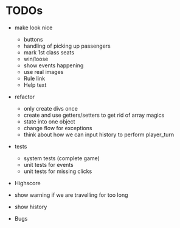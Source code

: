 # TODOs

- make look nice
  - buttons
  - handling of picking up passengers
  - mark 1st class seats
  - win/loose
  - show events happening
  - use real images
  - Rule link
  - Help text
- refactor
  - only create divs once
  - create and use getters/setters to get rid of array magics
  - state into one object
  - change flow for exceptions
  - think about how we can input history to perform player_turn
- tests
  - system tests (complete game)
  - unit tests for events
  - unit tests for missing clicks

- Highscore
- show warning if we are travelling for too long
- show history

- Bugs
